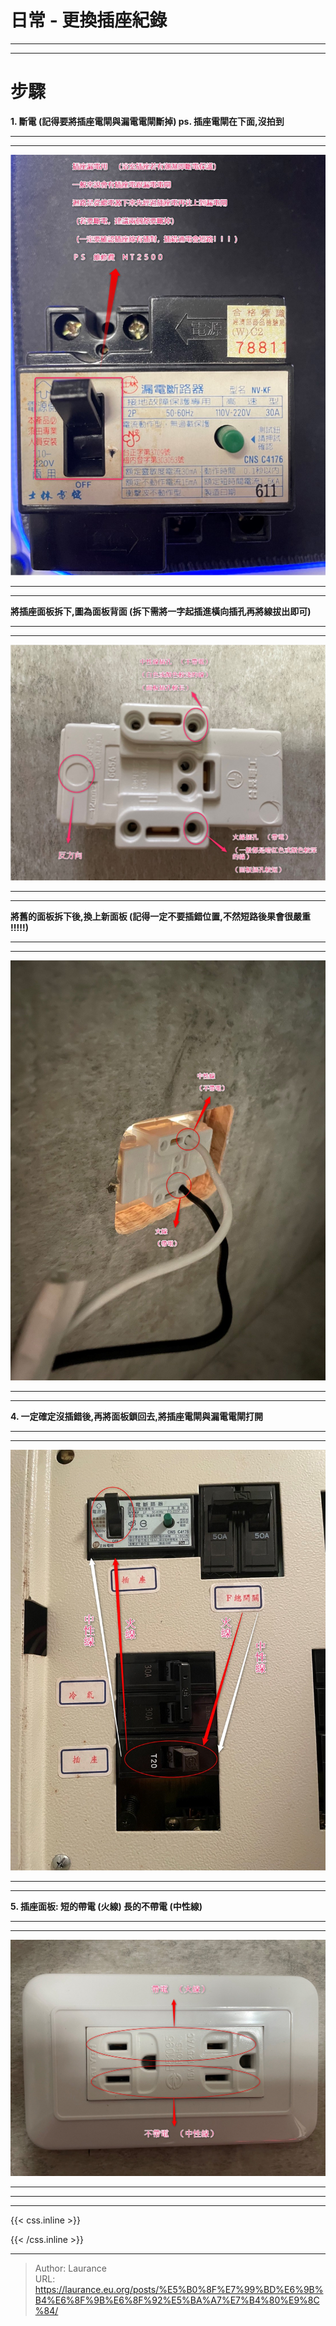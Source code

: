 # 日常 - 更換插座紀錄

    
***
***

**步驟**
========

   
**1. 斷電 (記得要將插座電閘與漏電電閘斷掉) ps. 插座電閘在下面,沒拍到**

***
***
    
   ![](001.jpg)

***
***
   
**將插座面板拆下,圖為面板背面 (拆下需將一字起插進橫向插孔再將線拔出即可)**

***
***

   ![](002.jpg)

***
***
   
**將舊的面板拆下後,換上新面板 (記得一定不要插錯位置,不然短路後果會很嚴重 !!!!!)**

***
***
   
   ![](003.jpg)

***
***
   
**4. 一定確定沒插錯後,再將面板鎖回去,將插座電閘與漏電電閘打開**

***
***
    
   ![](004.jpg)

***
***
   
**5. 插座面板: 短的帶電 (火線) 長的不帶電 (中性線)**

***
***
   
  ![](005.jpg)

***
***

***

{{< css.inline >}}
<style>
.emojify {
	font-family: Apple Color Emoji, Segoe UI Emoji, NotoColorEmoji, Segoe UI Symbol, Android Emoji, EmojiSymbols;
	font-size: 2rem;
	vertical-align: middle;
}
@media screen and (max-width:650px) {
  .nowrap {
    display: block;
    margin: 25px 0;
  }
}
</style>
{{< /css.inline >}}


---

> Author: Laurance  
> URL: https://laurance.eu.org/posts/%E5%B0%8F%E7%99%BD%E6%9B%B4%E6%8F%9B%E6%8F%92%E5%BA%A7%E7%B4%80%E9%8C%84/  

